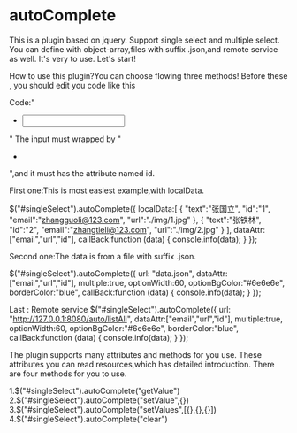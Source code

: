 # autoComplete
This is a plugin based on jquery.
Support single select and multiple select.
You can define with object-array,files with suffix .json,and remote service as well.
It's very to use. Let's start!

How to use this plugin?You can choose flowing three methods!
Before these , you should edit you code like this

Code:"<div><ul><li><input id='singleSelect' type='text'/></li></ul></div>"
The input must wrapped by "<div><ul><li></li></ul><div>",and it must has the attribute named id.

First one:This is most easiest example,with localData.

$("#singleSelect").autoComplete({
    localData:[
        {
            "text":"张国立",
            "id":"1",
            "email":"zhangguoli@123.com",
            "url":"./img/1.jpg"
        },
        {
            "text":"张铁林",
            "id":"2",
            "email":"zhangtieli@123.com",
            "url":"./img/2.jpg"
        }
    ],
    dataAttr:["email","url","id"],
    callBack:function (data) {
        console.info(data);
    }
});

Second one:The data is from a file with suffix .json.

$("#singleSelect").autoComplete({
    url: "data.json",
    dataAttr:["email","url","id"],
    multiple:true,
    optionWidth:60,
    optionBgColor:"#6e6e6e",
    borderColor:"blue",
    callBack:function (data) {
        console.info(data);
    }
});

Last : Remote service
$("#singleSelect").autoComplete({
    url: "http://127.0.0.1:8080/auto/listAll",
    dataAttr:["email","url","id"],
    multiple:true,
    optionWidth:60,
    optionBgColor:"#6e6e6e",
    borderColor:"blue",
    callBack:function (data) {
        console.info(data);
    }
});


The plugin supports many attributes and methods for you use.
These attributes you can read resources,which has detailed introduction.
There are four methods for you to use.

1.$("#singleSelect").autoComplete("getValue")
2.$("#singleSelect").autoComplete("setValue",{})
3.$("#singleSelect").autoComplete("setValues",[{},{},{}])
4.$("#singleSelect").autoComplete("clear")